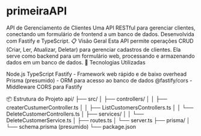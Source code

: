 # primeiraAPI

API de Gerenciamento de Clientes
Uma API RESTful para gerenciar clientes, conectando um formulário de frontend a um banco de dados. Desenvolvida com Fastify e TypeScript.
📋 Visão Geral
Esta API permite operações CRUD (Criar, Ler, Atualizar, Deletar) para gerenciar cadastros de clientes. Ela serve como backend para um formulário web, processando e armazenando dados em um banco de dados.
🚀 Tecnologias Utilizadas

Node.js
TypeScript
Fastify - Framework web rápido e de baixo overhead
Prisma (presumido) - ORM para acesso ao banco de dados
@fastify/cors - Middleware CORS para Fastify

📦 Estrutura do Projeto
api/
├── src/
│   ├── controllers/
│   │   ├── createrCustumerController.ts
│   │   ├── ListCustomersControllers.ts
│   │   └── DeleteCustomerControllers.ts
│   ├── services/
│   │   └── DeleteCustomerService.ts
│   ├── routes.ts
│   └── server.ts
├── prisma/
│   └── schema.prisma (presumido)
└── package.json
